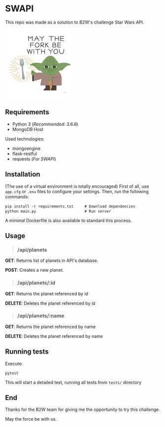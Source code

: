 # SWAPI

This repo was made as a solution to B2W's challenge Star Wars API.

![May the fork be with you](./resources/img/yoda-fork.jpg)

## Requirements

- Python 3 (*Recommended: 3.6.6*)
- MongoDB Host

Used technologies:

* mongoengine
* flask-restful
* requests (*For SWAPI*)

## Installation

(The use of a virtual environment is totally encouraged)
First of all, use `app.cfg` or `.env` files to configure your settings.
Then, run the following commands:

```
pip install -r requirements.txt     # Download dependencies
python main.py                      # Run server
```

A minimal Dockerfile is also available to standard this process.

## Usage

> ### /api/planets
**GET**: Returns list of planets in API's database.

**POST**: Creates a new planet.

> ### /api/planets/:id
 **GET**: Returns the planet referenced by id

 **DELETE**: Deletes the planet referenced by id

 > ### /api/planets/:name
 **GET**: Returns the planet referenced by name

 **DELETE**: Deletes the planet referenced by name

## Running tests

Execute:

```
pytest
```

This will start a detailed test, running all tests from `tests/` directory

## End

Thanks for the B2W team for giving me the opportunity to try this challenge.

May the force be with us.